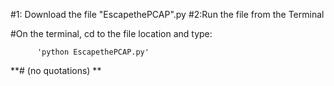 
#1: Download the file "EscapethePCAP".py
#2:Run the file from the Terminal

  #On the terminal, cd to the file location and type:

  
          'python EscapethePCAP.py'


**#      (no quotations)
**

